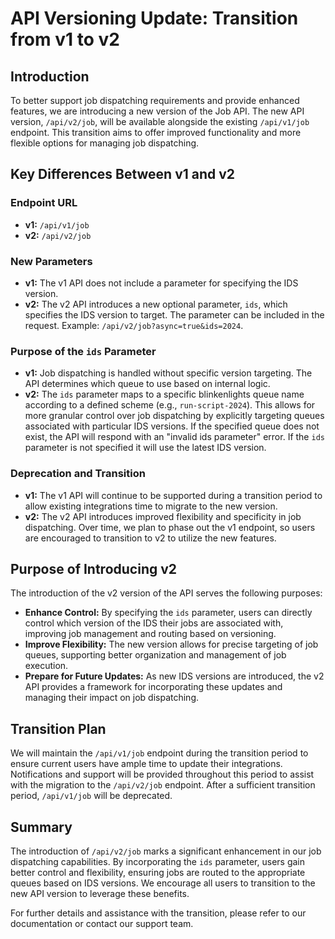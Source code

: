 # API Versioning Update: Transition from v1 to v2

## Introduction

To better support job dispatching requirements and provide enhanced features, we are introducing a new version of the Job API. The new API version, `/api/v2/job`, will be available alongside the existing `/api/v1/job` endpoint. This transition aims to offer improved functionality and more flexible options for managing job dispatching.

## Key Differences Between v1 and v2

### Endpoint URL

- **v1:** `/api/v1/job`
- **v2:** `/api/v2/job`

### New Parameters

- **v1:** The v1 API does not include a parameter for specifying the IDS version.
- **v2:** The v2 API introduces a new optional parameter, `ids`, which specifies the IDS version to target. The parameter can be included in the request. Example: `/api/v2/job?async=true&ids=2024`.

### Purpose of the `ids` Parameter

- **v1:** Job dispatching is handled without specific version targeting. The API determines which queue to use based on internal logic.
- **v2:** The `ids` parameter maps to a specific blinkenlights queue name according to a defined scheme (e.g., `run-script-2024`). This allows for more granular control over job dispatching by explicitly targeting queues associated with particular IDS versions. If the specified queue does not exist, the API will respond with an "invalid ids parameter" error. If the `ids` parameter is not specified it will use the latest IDS version.

### Deprecation and Transition

- **v1:** The v1 API will continue to be supported during a transition period to allow existing integrations time to migrate to the new version.
- **v2:** The v2 API introduces improved flexibility and specificity in job dispatching. Over time, we plan to phase out the v1 endpoint, so users are encouraged to transition to v2 to utilize the new features.

## Purpose of Introducing v2

The introduction of the v2 version of the API serves the following purposes:

- **Enhance Control:** By specifying the `ids` parameter, users can directly control which version of the IDS their jobs are associated with, improving job management and routing based on versioning.
- **Improve Flexibility:** The new version allows for precise targeting of job queues, supporting better organization and management of job execution.
- **Prepare for Future Updates:** As new IDS versions are introduced, the v2 API provides a framework for incorporating these updates and managing their impact on job dispatching.

## Transition Plan

We will maintain the `/api/v1/job` endpoint during the transition period to ensure current users have ample time to update their integrations. Notifications and support will be provided throughout this period to assist with the migration to the `/api/v2/job` endpoint. After a sufficient transition period, `/api/v1/job` will be deprecated.

## Summary

The introduction of `/api/v2/job` marks a significant enhancement in our job dispatching capabilities. By incorporating the `ids` parameter, users gain better control and flexibility, ensuring jobs are routed to the appropriate queues based on IDS versions. We encourage all users to transition to the new API version to leverage these benefits.

For further details and assistance with the transition, please refer to our documentation or contact our support team.


